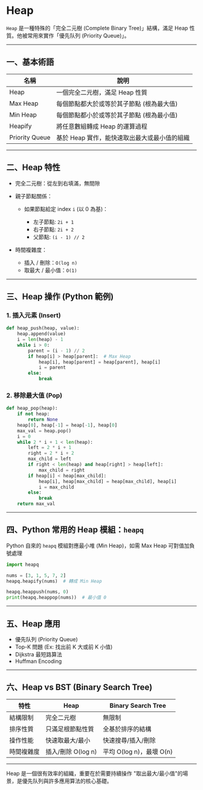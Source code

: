 # Heap

`Heap` 是一種特殊的「完全二元樹 (Complete Binary Tree)」結構，滿足 Heap 性質。他被常用來實作「優先队列 (Priority Queue)」。

---

## 一、基本術語

| 名稱             | 說明                        |
| -------------- | ------------------------- |
| Heap           | 一個完全二元樹，滿足 Heap 性質        |
| Max Heap       | 每個節點都大於或等於其子節點 (根為最大值)    |
| Min Heap       | 每個節點都小於或等於其子節點 (根為最小值)    |
| Heapify        | 將任意數組轉成 Heap 的運算過程        |
| Priority Queue | 基於 Heap 實作，能快速取出最大或最小值的組織 |

---

## 二、Heap 特性

* 完全二元樹：從左到右填滿，無間隙
* 親子節點關係：

  * 如果節點給定 index `i` (以 0 為基)：

    * 左子節點: `2i + 1`
    * 右子節點: `2i + 2`
    * 父節點: `(i - 1) // 2`
* 時間複雜度：

  * 插入 / 刪除：`O(log n)`
  * 取最大 / 最小值：`O(1)`

---

## 三、Heap 操作 (Python 範例)

### 1. 插入元素 (Insert)

```python
def heap_push(heap, value):
    heap.append(value)
    i = len(heap) - 1
    while i > 0:
        parent = (i - 1) // 2
        if heap[i] > heap[parent]:  # Max Heap
            heap[i], heap[parent] = heap[parent], heap[i]
            i = parent
        else:
            break
```

### 2. 移除最大值 (Pop)

```python
def heap_pop(heap):
    if not heap:
        return None
    heap[0], heap[-1] = heap[-1], heap[0]
    max_val = heap.pop()
    i = 0
    while 2 * i + 1 < len(heap):
        left = 2 * i + 1
        right = 2 * i + 2
        max_child = left
        if right < len(heap) and heap[right] > heap[left]:
            max_child = right
        if heap[i] < heap[max_child]:
            heap[i], heap[max_child] = heap[max_child], heap[i]
            i = max_child
        else:
            break
    return max_val
```

---

## 四、Python 常用的 Heap 模組：`heapq`

Python 自來的 `heapq` 模組對應最小堆 (Min Heap)，如需 Max Heap 可對值加負號處理

```python
import heapq

nums = [3, 1, 5, 7, 2]
heapq.heapify(nums)  # 轉成 Min Heap

heapq.heappush(nums, 0)
print(heapq.heappop(nums))  # 最小值 0
```

---

## 五、Heap 應用

* 優先队列 (Priority Queue)
* Top-K 問題 (Ex: 找出前 K 大或前 K 小值)
* Dijkstra 最短路算法
* Huffman Encoding

---

## 六、Heap vs BST (Binary Search Tree)

| 特性    | Heap           | Binary Search Tree  |
| ----- | -------------- | ------------------- |
| 結構限制  | 完全二元樹          | 無限制                 |
| 排序性質  | 只滿足根節點性質       | 全基於排序的結構            |
| 操作性能  | 快速取最大/最小       | 快速搜尋/插入/刪除          |
| 時間複雜度 | 插入/刪除 O(log n) | 平均 O(log n)，最壞 O(n) |

---

Heap 是一個很有效率的組織，重要在於需要持續操作 "取出最大/最小值"的場景，是優先队列與許多應用算法的核心基礎。
